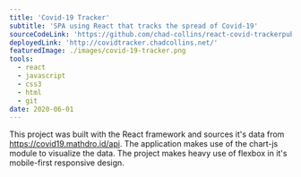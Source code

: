 ```yaml
---
title: 'Covid-19 Tracker'
subtitle: 'SPA using React that tracks the spread of Covid-19'
sourceCodeLink: 'https://github.com/chad-collins/react-covid-trackerpublic'
deployedLink: 'http://covidtracker.chadcollins.net/'
featuredImage: ./images/covid-19-tracker.png
tools:
  - react
  - javascript
  - css3
  - html
  - git
date: 2020-06-01
---
```


This project was built with the React framework and sources it's data from https://covid19.mathdro.id/api. The application makes use of the chart-js module to visualize the data. The project makes heavy use of flexbox in it's mobile-first responsive design.
